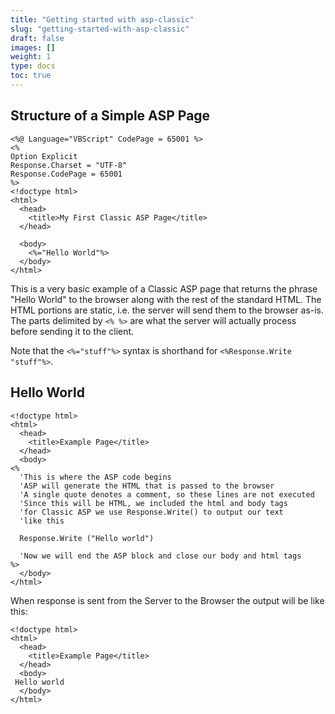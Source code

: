 ```yaml
---
title: "Getting started with asp-classic"
slug: "getting-started-with-asp-classic"
draft: false
images: []
weight: 1
type: docs
toc: true
---
```


## Structure of a Simple ASP Page
<!-- language: lang-none -->    

    <%@ Language="VBScript" CodePage = 65001 %>
    <%
    Option Explicit
    Response.Charset = "UTF-8"
    Response.CodePage = 65001
    %>
    <!doctype html>
    <html>
      <head>
        <title>My First Classic ASP Page</title>
      </head>
    
      <body>
        <%="Hello World"%>
      </body>
    </html>

This is a very basic example of a Classic ASP page that returns the phrase "Hello World" to the browser along with the rest of the standard HTML. The HTML portions are static, i.e. the server will send them to the browser as-is. The parts delimited by `<% %>` are what the server will actually process before sending it to the client. 

Note that the `<%="stuff"%>` syntax is shorthand for `<%Response.Write "stuff"%>`.

## Hello World
<!-- language: lang-vbs -->

    <!doctype html>
    <html>
      <head>
        <title>Example Page</title>
      </head>
      <body>
    <%
      'This is where the ASP code begins
      'ASP will generate the HTML that is passed to the browser
      'A single quote denotes a comment, so these lines are not executed
      'Since this will be HTML, we included the html and body tags
      'for Classic ASP we use Response.Write() to output our text
      'like this
      
      Response.Write ("Hello world")
      
      'Now we will end the ASP block and close our body and html tags
    %>
      </body>
    </html>

When response is sent from the Server to the Browser the output will be like this: 

<!-- language: lang-html --> 

    <!doctype html>
    <html>
      <head>
        <title>Example Page</title>
      </head>
      <body>
     Hello world
      </body>
    </html>

